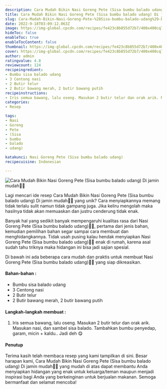 ```yaml
---
description: Cara Mudah Bikin Nasi Goreng Pete (Sisa bumbu balado udang) Di jamin mudah"
title: Cara Mudah Bikin Nasi Goreng Pete (Sisa bumbu balado udang) Di jamin mudah
slug: Cara-Mudah-Bikin-Nasi-Goreng-Pete-%28Sisa-bumbu-balado-udang%29-Di-jamin-mudah
date: 2022-9-18T03:09:12.063Z
image: https://img-global.cpcdn.com/recipes/fe423c8b855d72b7/400x400cq70/photo.jpg
hideToc: false
enableToc: true
enableTocContent: false
thumbnail: https://img-global.cpcdn.com/recipes/fe423c8b855d72b7/400x400cq70/photo.jpg
cover: https://img-global.cpcdn.com/recipes/fe423c8b855d72b7/400x400cq70/photo.jpg
author: admin
ratingvalue: 4.8
reviewcount: 124
recipeingredient:
- Bumbu sisa balado udang
- 3 Centong nasi
- 2 Butir telur
- 2 Butir bawang merah, 2 butir bawang putih
recipeinstructions:
- Iris semua bawang, lalu oseng. Masukan 2 butir telur dan orak arik. Masukan nasi, dan sambel sisa balado. Tambahkan bumbu penyedap, garam, micin + kaldu.. Jadi deh 😋
categories:
- Resep

tags:
- Nasi
- Goreng
- Pete
- (Sisa
- bumbu
- balado
- udang)

katakunci: Nasi Goreng Pete (Sisa bumbu balado udang)
recipecuisine: Indonesian

---
```


![Cara Mudah Bikin Nasi Goreng Pete (Sisa bumbu balado udang) Di jamin mudah👩‍🍳](https://img-global.cpcdn.com/recipes/fe423c8b855d72b7/400x400cq70/photo.jpg)

Lagi mencari ide resep Cara Mudah Bikin Nasi Goreng Pete (Sisa bumbu balado udang) Di jamin mudah👩‍🍳 yang unik? Cara menyiapkannya memang tidak terlalu sulit namun tidak gampang juga. Jika keliru mengolah maka hasilnya tidak akan memuaskan dan justru cenderung tidak enak.

Banyak hal yang sedikit banyak mempengaruhi kualitas rasa dari Nasi Goreng Pete (Sisa bumbu balado udang)👩‍🍳, pertama dari jenis bahan, kemudian pemilihan bahan segar sampai cara membuat dan menghidangkannya. Tidak usah pusing kalau hendak menyiapkan Nasi Goreng Pete (Sisa bumbu balado udang)👩‍🍳 enak di rumah, karena asal sudah tahu triknya maka hidangan ini bisa jadi sajian spesial.

Di bawah ini ada beberapa cara mudah dan praktis untuk membuat Nasi Goreng Pete (Sisa bumbu balado udang)👩‍🍳 yang siap dikreasikan.

<!--inarticleads1-->

#### Bahan-bahan :

- Bumbu sisa balado udang
- 3 Centong nasi
- 2 Butir telur
- 2 Butir bawang merah, 2 butir bawang putih

<!--inarticleads2-->

#### Langkah-langkah membuat :

1. Iris semua bawang, lalu oseng. Masukan 2 butir telur dan orak arik. Masukan nasi, dan sambel sisa balado. Tambahkan bumbu penyedap, garam, micin + kaldu.. Jadi deh 😋

#### Penutup

Terima kasih telah membaca resep yang kami tampilkan di sini. Besar harapan kami, Cara Mudah Bikin Nasi Goreng Pete (Sisa bumbu balado udang) Di jamin mudah👩‍🍳 yang mudah di atas dapat membantu Anda menyiapkan hidangan yang enak untuk keluarga/teman maupun menjadi inspirasi bagi Anda yang berkeinginan untuk berjualan makanan. Semoga bermanfaat dan selamat mencoba!